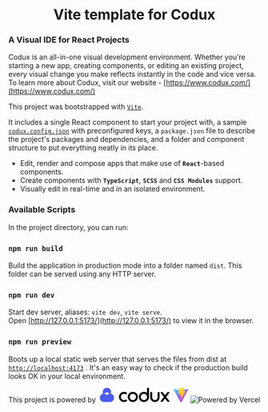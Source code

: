 <div align="center"> 
    <h1> Vite template for Codux</h1>
</div>

### A Visual IDE for React Projects

Codux is an all-in-one visual development environment. Whether you’re starting a new app, creating components, or editing an existing project, every visual change you make reflects instantly in the code and vice versa. To learn more about Codux, visit our website - [https://www.codux.com/](https://www.codux.com/)

This project was bootstrapped with [`Vite`](https://vitejs.dev).

It includes a single React component to start your project with, a sample [`codux.config.json`](codux.config.json) with preconfigured keys, a `package.json` file to describe the project's packages and dependencies, and a folder and component structure to put everything neatly in its place.

- Edit, render and compose apps that make use of **`React`**-based components.
- Create components with **`TypeScript`**, **`SCSS`** and **`CSS Modules`** support.
- Visually edit in real-time and in an isolated environment.

### Available Scripts

In the project directory, you can run:

### `npm run build`

Build the application in production mode into a folder named `dist`. This folder can be served using any HTTP server.

### `npm run dev`

Start dev server, aliases: `vite dev`, `vite serve`.\
Open [http://127.0.0.1:5173/](http://127.0.0.1:5173/) to view it in the browser.

### `npm run preview`

Boots up a local static web server that serves the files from dist at [`http://localhost:4173`](http://localhost:4173) . It's an easy way to check if the production build looks OK in your local environment.

This project is powered by <img height="30" src="./src/assets/codux.svg">  <img height="30" src="./src/assets/vite.svg"> <img height="30" src="https://camo.githubusercontent.com/6a4187c18a87ecff255ba45abd21778868562c2f0ea972ce979a17b49f549c32/68747470733a2f2f696d616765732e6374666173736574732e6e65742f6535333832686374373473692f37384f6c6f38455a5264556c6344554651766e7a47372f66613463646236646330346334306663656163313934313334373838613065322f313631383938333239372d706f77657265642d62792d76657263656c2e737667" alt="Powered by Vercel" data-canonical-src="https://images.ctfassets.net/e5382hct74si/78Olo8EZRdUlcDUFQvnzG7/fa4cdb6dc04c40fceac194134788a0e2/1618983297-powered-by-vercel.svg">
